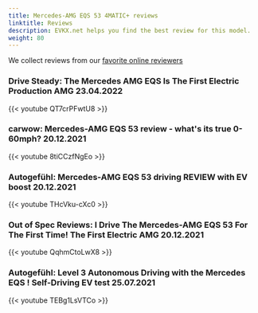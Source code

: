 ```yaml
---
title: Mercedes-AMG EQS 53 4MATIC+ reviews
linktitle: Reviews
description: EVKX.net helps you find the best review for this model. 
weight: 80
---
```

We collect reviews from our [favorite online reviewers](/guides/evreviewers/)

### Drive Steady: The Mercedes AMG EQS Is The First Electric Production AMG 23.04.2022

{{< youtube QT7crPFwtU8 >}}

### carwow: Mercedes-AMG EQS 53 review - what's its true 0-60mph? 20.12.2021

{{< youtube 8tiCCzfNgEo >}}

### Autogefühl: Mercedes-AMG EQS 53 driving REVIEW with EV boost 20.12.2021

{{< youtube THcVku-cXc0 >}}

### Out of Spec Reviews: I Drive The Mercedes-AMG EQS 53 For The First Time! The First Electric AMG 20.12.2021

{{< youtube QqhmCtoLwX8 >}}

### Autogefühl: Level 3 Autonomous Driving with the Mercedes EQS ! Self-Driving EV test 25.07.2021

{{< youtube TEBg1LsVTCo >}}

